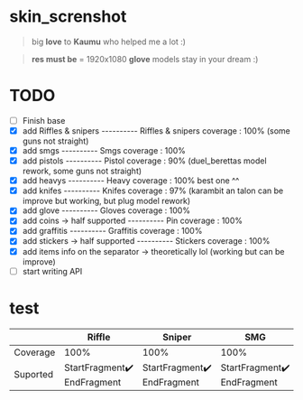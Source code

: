 # skin_screnshot

> big **love** to **Kaumu** who helped me a lot :)

> **res must be** = 1920x1080
> **glove** models stay in your dream :)

# TODO

 - [ ] Finish base
 - [x] add Riffles & snipers
 ---------- Riffles & snipers coverage : 100% (some guns not straight)
 - [x] add smgs 
 ---------- Smgs coverage : 100%
 - [x] add pistols
 ---------- Pistol coverage : 90% (duel_berettas model rework, some guns not straight)
 - [x] add heavys
  ---------- Heavy coverage : 100% best one ^^ 
 - [x] add knifes 
 ---------- Knifes coverage : 97% (karambit an talon can be improve but working, but plug model rework)
 - [x] add glove
  ---------- Gloves coverage : 100% 
 - [x] add coins -> half supported
 ---------- Pin coverage : 100%
 - [x] add graffitis
 ---------- Graffitis coverage : 100%
 - [x] add stickers -> half supported
 ---------- Stickers coverage : 100%
 - [x] add items info on the separator -> theoretically lol (working but can be improve)
 - [ ] start writing API
 
# test

|          | Riffle                          | Sniper                          | SMG                             | Pistol                          | Heavy                           | Knife                           | Pin                             | Graffiti                        | Sticker                         | Glove                           |
|----------|---------------------------------|---------------------------------|---------------------------------|---------------------------------|---------------------------------|---------------------------------|---------------------------------|---------------------------------|---------------------------------|---------------------------------|
| Coverage | 100%                            | 100%                            | 100%                            | 90%                             | 100%                            | 95%                             | 100%                            | 100%                            | 100%                            | 100%                            |
| Suported |   StartFragment✔️<br>EndFragment |   StartFragment✔️<br>EndFragment |   StartFragment✔️<br>EndFragment |   StartFragment✔️<br>EndFragment |   StartFragment✔️<br>EndFragment |   StartFragment✔️<br>EndFragment |   StartFragment✔️<br>EndFragment |   StartFragment✔️<br>EndFragment |   StartFragment✔️<br>EndFragment |   StartFragment✔️<br>EndFragment |
